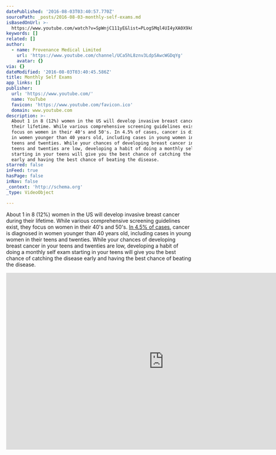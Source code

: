 ```yaml
---
datePublished: '2016-08-03T03:40:57.770Z'
sourcePath: _posts/2016-08-03-monthly-self-exams.md
isBasedOnUrl: >-
  https://www.youtube.com/watch?v=SpWnjC111yE&list=PLogSMql4UI4yXA0X9kGsR1tqqizx_smmH&index=1
keywords: []
related: []
author:
  - name: Provenance Medical Limited
    url: 'https://www.youtube.com/channel/UCa5hL8znv3LdpSAwcWGDqYg'
    avatar: {}
via: {}
dateModified: '2016-08-03T03:40:45.586Z'
title: Monthly Self Exams
app_links: []
publisher:
  url: 'https://www.youtube.com/'
  name: YouTube
  favicon: 'https://www.youtube.com/favicon.ico'
  domain: www.youtube.com
description: >-
  About 1 in 8 (12%) women in the US will develop invasive breast cancer during
  their lifetime. While various comprehensive screening guidelines exist, they
  focus on women in their 40's and 50's. In 4.5% of cases, cancer is diagnosed
  in women younger than 40 years old, including cases in young women in their
  teens and twenties. While your chances of developing breast cancer in your
  teens and twenties are low, developing a habit of doing a monthly self exam
  starting in your teens will give you the best chance of catching the disease
  early and having the best chance of beating the disease.
starred: false
inFeed: true
hasPage: false
inNav: false
_context: 'http://schema.org'
_type: VideoObject

---
```

About 1 in 8 (12%) women in the US will develop invasive breast cancer during their lifetime. While various comprehensive screening guidelines exist, they focus on women in their 40's and 50's. [In 4.5% of cases][0], cancer is diagnosed in women younger than 40 years old, including cases in young women in their teens and twenties. While your chances of developing breast cancer in your teens and twenties are low, developing a habit of doing a monthly self exam starting in your teens will give you the best chance of catching the disease early and having the best chance of beating the disease.

<iframe src="https://cdn.embedly.com/widgets/media.html?src=https%3A%2F%2Fwww.youtube.com%2Fembed%2Fvideoseries%3Flist%3DPLogSMql4UI4yXA0X9kGsR1tqqizx_smmH&amp;url=http%3A%2F%2Fwww.youtube.com%2Fwatch%3Fv%3DSpWnjC111yE&amp;image=https%3A%2F%2Fi.ytimg.com%2Fvi%2FSpWnjC111yE%2Fhqdefault.jpg&amp;key=b7d04c9b404c499eba89ee7072e1c4f7&amp;type=text%2Fhtml&amp;schema=youtube" width="854" height="480" scrolling="no" frameborder="0" allowfullscreen="" style=""></iframe>



[0]: http://www.cancer.org/acs/groups/content/@research/documents/document/acspc-046381.pdf
